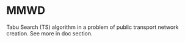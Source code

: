 # MMWD
Tabu Search (TS) algorithm in a problem of public transport network creation. See more in doc section.